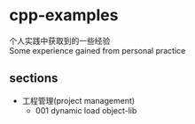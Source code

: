 # cpp-examples

个人实践中获取到的一些经验
<br>
Some experience gained from personal practice

## sections

- 工程管理(project management)
	- 001 dynamic load object-lib
